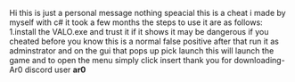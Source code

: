 Hi this is just a personal message nothing speacial this is a cheat i made by myself with c# it took a few months the steps to use it are as follows:
 1.install the VALO.exe and trust it if it shows it may be dangerous if you cheated before you know this is a normal false positive after that run it as adminstrator and on the gui that pops up pick launch this will launch the game and to open the menu simply click insert
 thank you for downloading-Ar0
 discord user __ar0__
